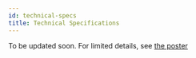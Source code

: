 ```yaml
---
id: technical-specs
title: Technical Specifications
---
```


To be updated soon. For limited details, see [the poster](https://scopocket.com/poster.html)